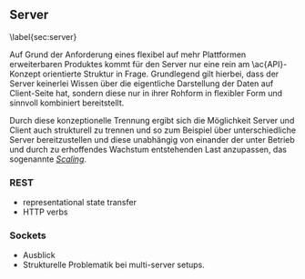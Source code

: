 ## Server
\label{sec:server}

Auf Grund der Anforderung eines flexibel auf mehr Plattformen erweiterbaren Produktes kommt für den Server nur eine rein am \ac{API}-Konzept orientierte Struktur in Frage. Grundlegend gilt hierbei, dass der Server keinerlei Wissen über die eigentliche Darstellung der Daten auf Client-Seite hat, sondern diese nur in ihrer Rohform in flexibler Form und sinnvoll kombiniert bereitstellt. 

Durch diese konzeptionelle Trennung ergibt sich die Möglichkeit Server und Client auch strukturell zu trennen und so zum Beispiel über unterschiedliche Server bereitzustellen und diese unabhängig von einander der unter Betrieb und durch zu erhoffendes Wachstum entstehenden Last anzupassen, das sogenannte [*Scaling*](#glossary).



### REST

  * representational state transfer
  * HTTP verbs


### Sockets

  * Ausblick
  * Strukturelle Problematik bei multi-server setups.
